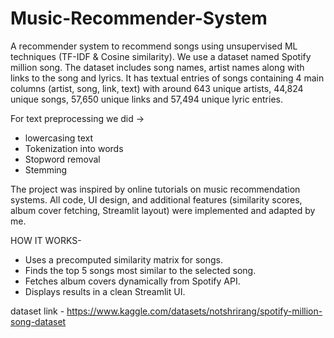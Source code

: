 # Music-Recommender-System
A recommender system to recommend songs using unsupervised ML techniques (TF-IDF & Cosine similarity). We use a dataset named Spotify million song. The dataset includes song names, artist 
names along with links to the song and lyrics. It has textual entries of songs containing 4 main columns (artist, song, link, text) with around 643 unique artists, 44,824 unique songs, 57,650 unique links and 57,494 unique lyric entries.

For text preprocessing we did ->
- lowercasing text 
- Tokenization into words 
- Stopword removal 
- Stemming
  
The project was inspired by online tutorials on music recommendation systems. All code, UI design, and additional features (similarity scores, album cover fetching, Streamlit layout) were implemented and adapted by me.

HOW IT WORKS-
- Uses a precomputed similarity matrix for songs.
- Finds the top 5 songs most similar to the selected song.
- Fetches album covers dynamically from Spotify API.
- Displays results in a clean Streamlit UI.

dataset link - https://www.kaggle.com/datasets/notshrirang/spotify-million-song-dataset
